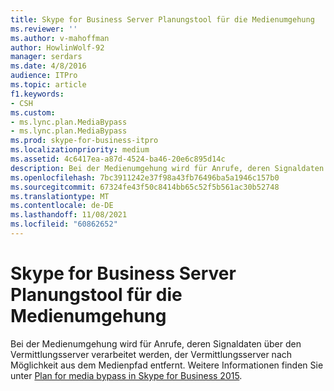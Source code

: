 ```yaml
---
title: Skype for Business Server Planungstool für die Medienumgehung
ms.reviewer: ''
ms.author: v-mahoffman
author: HowlinWolf-92
manager: serdars
ms.date: 4/8/2016
audience: ITPro
ms.topic: article
f1.keywords:
- CSH
ms.custom:
- ms.lync.plan.MediaBypass
- ms.lync.plan.MediaBypass
ms.prod: skype-for-business-itpro
ms.localizationpriority: medium
ms.assetid: 4c6417ea-a87d-4524-ba46-20e6c895d14c
description: Bei der Medienumgehung wird für Anrufe, deren Signaldaten über den Vermittlungsserver verarbeitet werden, der Vermittlungsserver nach Möglichkeit aus dem Medienpfad entfernt. Weitere Informationen finden Sie unter Plan for media bypass in Skype for Business 2015.
ms.openlocfilehash: 7bc3911242e37f98a43fb76496ba5a1946c157b0
ms.sourcegitcommit: 67324fe43f50c8414bb65c52f5b561ac30b52748
ms.translationtype: MT
ms.contentlocale: de-DE
ms.lasthandoff: 11/08/2021
ms.locfileid: "60862652"
---
```

# <a name="skype-for-business-server-media-bypass-planning-tool"></a>Skype for Business Server Planungstool für die Medienumgehung
 
Bei der Medienumgehung wird für Anrufe, deren Signaldaten über den Vermittlungsserver verarbeitet werden, der Vermittlungsserver nach Möglichkeit aus dem Medienpfad entfernt. Weitere Informationen finden Sie unter [Plan for media bypass in Skype for Business 2015](../../plan-your-deployment/enterprise-voice-solution/media-bypass.md).
  

